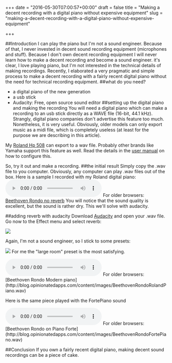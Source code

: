 +++
date = "2016-05-30T07:00:57+00:00"
draft = false
title = "Making a decent recording with a digital piano without expensive equipment"
slug = "making-a-decent-recording-with-a-digital-piano-without-expensive-equipment"

+++

##Introduction
I can play the piano but I'm not a sound engineer. Because of that, I never invested in decent sound recording equipment (microphones and stuff). Because I don't own decent recording equipment I will never learn how to make a decent recording and become a sound engineer. it's clear, I love playing piano, but I'm not interested in the technical details of making recordings.
Recently, I elaborated  a very pragmatic and simple process to make a decent recording with a fairly recent digital piano without the need for technical recording equipment.
##what do you need?
* a digital piano of the new generation
* a usb stick
* Audacity: Free, open source sound editor
##setting up the digital piano and making the recording
You will need a digital piano which can make a recording to an usb stick directly as a WAVE file (16-bit, 44.1 kHz). Strangly, digital piano companies don't advertise this feature too much. Nonetheless, it is very useful. Obviously, older models can only export music as a midi file, which is completely  useless (at least for the purpose we are describing in this article).

My [Roland Hp 508](http://www.roland.com/products/hp508/) can export to a wav file. Probably other brands like Yamaha support this feature as well.
Read the details in the [user manual](http://cdn.roland.com/assets/media/pdf/HP508_OM.pdf) on how to configure this.

So, try it out and make a recording.
##the initial result
Simply copy the .wav file to you computer. Obviously, any computer can play .wav files out of the box.
Here is a sample I recorded with my Roland digital piano:
<audio controls>
  <source src="http://blog.opinionatedapps.com/content/images/BeethovenRondoRolandPianoNoReverb.wav" type="audio/wav">
  Your browser does not support the audio tag.
</audio>
For older browsers: [Beethoven Rondo no reverb](http://blog.opinionatedapps.com/content/images/BeethovenRondoRolandPianoNoReverb.wav)
You will notice that the sound quality is excellent, but the sound is rather dry. This we'll solve with audacity.

##adding reverb with audacity
Download [Audacity](http://www.audacityteam.org/) and open your .wav file.
Go now to the Effect menu and select reverb:

![](/content/images/2016/05/reverb.png)

Again, I'm not a sound engineer, so I stick to some presets:

![](/content/images/2016/05/largeRoom.png)
For me the "large room" preset is the most satisfying.

<audio controls>
  <source src="http://blog.opinionatedapps.com/content/images/BeethovenRondoRolandPiano.wav" type="audio/wav">
  Your browser does not support the audio tag.
</audio>
For older browsers: [Beethoven Rondo Modern piano](http://blog.opinionatedapps.com/content/images/BeethovenRondoRolandPiano.wav)

Here is the same piece played with the FortePiano sound

<audio controls>
  <source src="http://blog.opinionatedapps.com/content/images/BeethovenRondoFortePiano.wav" type="audio/wav">
  Your browser does not support the audio tag.
</audio>
For older browsers: [Beethoven Rondo on Piano Forte](http://blog.opinionatedapps.com/content/images/BeethovenRondoFortePiano.wav)


##Conclusion
If you own a fairly recent digital piano, making decent sound recordings can be a piece of cake.